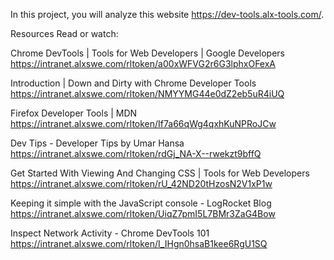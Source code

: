 In this project, you will analyze this website https://dev-tools.alx-tools.com/.

Resources
Read or watch:

Chrome DevTools | Tools for Web Developers | Google Developers
https://intranet.alxswe.com/rltoken/a00xWFVG2r6G3lphxOFexA

Introduction | Down and Dirty with Chrome Developer Tools
https://intranet.alxswe.com/rltoken/NMYYMG44e0dZ2eb5uR4iUQ

Firefox Developer Tools | MDN
https://intranet.alxswe.com/rltoken/If7a66qWg4qxhKuNPRoJCw

Dev Tips - Developer Tips by Umar Hansa
https://intranet.alxswe.com/rltoken/rdGj_NA-X--rwekzt9bffQ

Get Started With Viewing And Changing CSS | Tools for Web Developers
https://intranet.alxswe.com/rltoken/rU_42ND20tHzosN2V1xP1w

Keeping it simple with the JavaScript console - LogRocket Blog
https://intranet.alxswe.com/rltoken/UiqZ7pmI5L7BMr3ZaG4Bow

Inspect Network Activity - Chrome DevTools 101
https://intranet.alxswe.com/rltoken/I_IHgn0hsaB1kee6RgU1SQ
